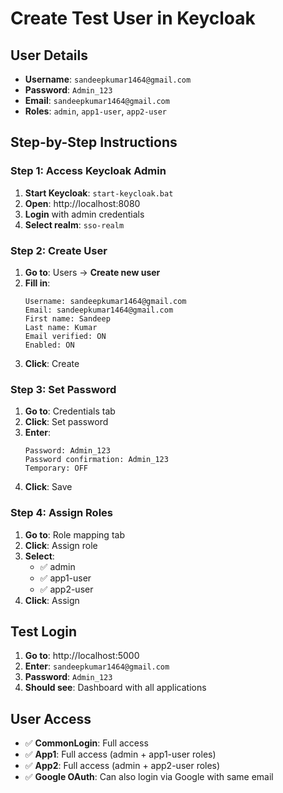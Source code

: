 # Create Test User in Keycloak

## User Details
- **Username**: `sandeepkumar1464@gmail.com`
- **Password**: `Admin_123`
- **Email**: `sandeepkumar1464@gmail.com`
- **Roles**: `admin`, `app1-user`, `app2-user`

## Step-by-Step Instructions

### Step 1: Access Keycloak Admin
1. **Start Keycloak**: `start-keycloak.bat`
2. **Open**: http://localhost:8080
3. **Login** with admin credentials
4. **Select realm**: `sso-realm`

### Step 2: Create User
1. **Go to**: Users → **Create new user**
2. **Fill in**:
   ```
   Username: sandeepkumar1464@gmail.com
   Email: sandeepkumar1464@gmail.com
   First name: Sandeep
   Last name: Kumar
   Email verified: ON
   Enabled: ON
   ```
3. **Click**: Create

### Step 3: Set Password
1. **Go to**: Credentials tab
2. **Click**: Set password
3. **Enter**:
   ```
   Password: Admin_123
   Password confirmation: Admin_123
   Temporary: OFF
   ```
4. **Click**: Save

### Step 4: Assign Roles
1. **Go to**: Role mapping tab
2. **Click**: Assign role
3. **Select**:
   - ✅ admin
   - ✅ app1-user
   - ✅ app2-user
4. **Click**: Assign

## Test Login
1. **Go to**: http://localhost:5000
2. **Enter**: `sandeepkumar1464@gmail.com`
3. **Password**: `Admin_123`
4. **Should see**: Dashboard with all applications

## User Access
- ✅ **CommonLogin**: Full access
- ✅ **App1**: Full access (admin + app1-user roles)
- ✅ **App2**: Full access (admin + app2-user roles)
- ✅ **Google OAuth**: Can also login via Google with same email